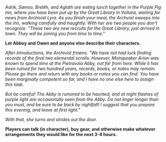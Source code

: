_Adrik, Samso, Brelith, and Aglath are eating lunch together in the Purple Pig Inn, where you have been put up by the Great Library in Voltara, waiting for news from Archivist Lyra. As you finish your meal, the Archvist sweeps into the inn, walking carefully and haughtly. With her are two people you don't recognize. "These two are new recruits for the Great Library, just arrived in town. They will be joining you from time to time."_
 
**Let Abbey and Owen and anyone else describe their characters.**
 
_After introductions, the Archivist frowns. "We have not had luck finding records of the final two elemental scrolls. However, Mistspeaker Arion was known to spend time at the Pietravola Abby, not far from here. While it has been ruined for two hundred years, records, books, or notes may remain. Please go there and return with any books or notes you can find. You have been marginally competent so far, and I have no one else here to assign this task._
 
_But be careful! The Abby is rumored to be haunted, and at night flashes of purple light are occasionally seen from the Abby. Do not linger longer than you must, and be sure to be back by nightfall! I suggest that you prepare this evening, and leave at first light."_
 
_With that, she turns and strides out the door._
 
**Players can talk (in character), buy gear, and otherwise make whatever arrangements they would like for the next 3-4 hours.**
